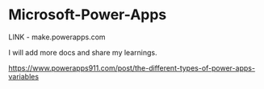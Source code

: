 # Microsoft-Power-Apps

LINK - make.powerapps.com

I will add more docs and share my learnings.

https://www.powerapps911.com/post/the-different-types-of-power-apps-variables
